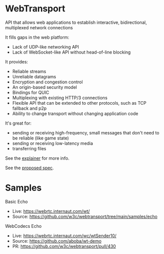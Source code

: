 # WebTransport

API that allows web applications to establish interactive, bidirectional, multiplexed network connections

It fills gaps in the web platform:
- Lack of UDP-like networking API
- Lack of WebSocket-like API without head-of-line blocking

It provides:
- Reliable streams 
- Unreliable datagrams
- Encryption and congestion control
- An origin-based security model
- Bindings for QUIC
- Multiplexing with existing HTTP/3 connections
- Flexible API that can be extended to other protocols, such as TCP fallback and p2p
- Ability to change transport without changing application code

It's great for:
- sending or receiving high-frequency, small messages that don't need to be reliable (like game state)
- sending or receiving low-latency media
- transferring files

See the [explainer](https://github.com/wicg/web-transport/blob/master/explainer.md) for more info.

See the [proposed spec](https://wicg.github.io/web-transport/).

# Samples

Basic Echo
- Live: https://webrtc.internaut.com/wt/
- Source: https://github.com/w3c/webtransport/tree/main/samples/echo
  
WebCodecs Echo
 - Live: https://webrtc.internaut.com/wc/wtSender10/
 - Source: https://github.com/aboba/wt-demo
 - PR: https://github.com/w3c/webtransport/pull/430
   
